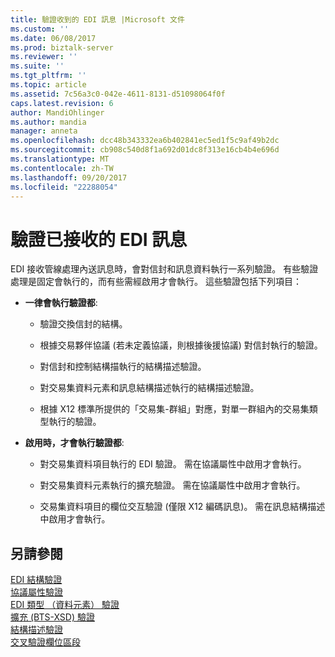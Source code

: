 ```yaml
---
title: 驗證收到的 EDI 訊息 |Microsoft 文件
ms.custom: ''
ms.date: 06/08/2017
ms.prod: biztalk-server
ms.reviewer: ''
ms.suite: ''
ms.tgt_pltfrm: ''
ms.topic: article
ms.assetid: 7c56a3c0-042e-4611-8131-d51098064f0f
caps.latest.revision: 6
author: MandiOhlinger
ms.author: mandia
manager: anneta
ms.openlocfilehash: dcc48b343332ea6b402841ec5ed1f5c9af49b2dc
ms.sourcegitcommit: cb908c540d8f1a692d01dc8f313e16cb4b4e696d
ms.translationtype: MT
ms.contentlocale: zh-TW
ms.lasthandoff: 09/20/2017
ms.locfileid: "22288054"
---
```

# <a name="validation-of-received-edi-messages"></a>驗證已接收的 EDI 訊息
EDI 接收管線處理內送訊息時，會對信封和訊息資料執行一系列驗證。 有些驗證處理是固定會執行的，而有些需經啟用才會執行。 這些驗證包括下列項目：  
  
-   **一律會執行驗證都**:  
  
    -   驗證交換信封的結構。  
  
    -   根據交易夥伴協議 (若未定義協議，則根據後援協議) 對信封執行的驗證。  
  
    -   對信封和控制結構描執行的結構描述驗證。  
  
    -   對交易集資料元素和訊息結構描述執行的結構描述驗證。  
  
    -   根據 X12 標準所提供的「交易集-群組」對應，對單一群組內的交易集類型執行的驗證。  
  
-   **啟用時，才會執行驗證都**:  
  
    -   對交易集資料項目執行的 EDI 驗證。 需在協議屬性中啟用才會執行。  
  
    -   對交易集資料元素執行的擴充驗證。 需在協議屬性中啟用才會執行。  
  
    -   交易集資料項目的欄位交互驗證 (僅限 X12 編碼訊息)。 需在訊息結構描述中啟用才會執行。  
  
## <a name="see-also"></a>另請參閱  
 [EDI 結構驗證](../core/edi-structural-validation.md)   
 [協議屬性驗證](../core/agreement-properties-validation.md)   
 [EDI 類型 （資料元素） 驗證](../core/edi-type-data-element-validation.md)   
 [擴充 (BTS-XSD) 驗證](../core/extended-bts-xsd-validation.md)   
 [結構描述驗證](../core/schema-validation2.md)   
 [交叉驗證欄位區段](../core/cross-field-segment-validation.md)